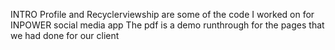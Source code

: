 INTRO Profile and Recyclerviewship are some of the code I worked on for INPOWER social media app
The pdf is a demo runthrough for the pages that we had done for our client
